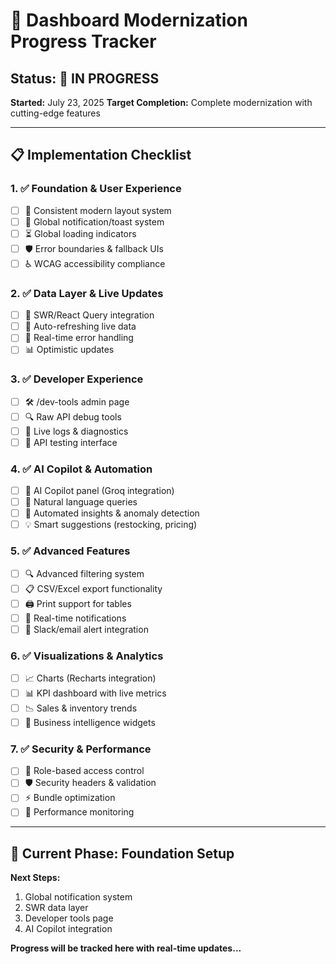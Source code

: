 # 🎯 Dashboard Modernization Progress Tracker

## Status: 🚧 IN PROGRESS
**Started:** July 23, 2025
**Target Completion:** Complete modernization with cutting-edge features

---

## 📋 Implementation Checklist

### 1. ✅ Foundation & User Experience
- [ ] 🎨 Consistent modern layout system
- [ ] 🔔 Global notification/toast system  
- [ ] ⏳ Global loading indicators
- [ ] 🛡️ Error boundaries & fallback UIs
- [ ] ♿ WCAG accessibility compliance

### 2. ✅ Data Layer & Live Updates
- [ ] 📡 SWR/React Query integration
- [ ] 🔄 Auto-refreshing live data
- [ ] 🚨 Real-time error handling
- [ ] 📊 Optimistic updates

### 3. ✅ Developer Experience
- [ ] 🛠️ /dev-tools admin page
- [ ] 🔍 Raw API debug tools
- [ ] 📝 Live logs & diagnostics
- [ ] 🧪 API testing interface

### 4. ✅ AI Copilot & Automation
- [ ] 🤖 AI Copilot panel (Groq integration)
- [ ] 💬 Natural language queries
- [ ] 🔮 Automated insights & anomaly detection
- [ ] 💡 Smart suggestions (restocking, pricing)

### 5. ✅ Advanced Features
- [ ] 🔍 Advanced filtering system
- [ ] 📋 CSV/Excel export functionality
- [ ] 🖨️ Print support for tables
- [ ] 📱 Real-time notifications
- [ ] 💬 Slack/email alert integration

### 6. ✅ Visualizations & Analytics
- [ ] 📈 Charts (Recharts integration)
- [ ] 📊 KPI dashboard with live metrics
- [ ] 📉 Sales & inventory trends
- [ ] 🎯 Business intelligence widgets

### 7. ✅ Security & Performance
- [ ] 🔐 Role-based access control
- [ ] 🛡️ Security headers & validation
- [ ] ⚡ Bundle optimization
- [ ] 🚀 Performance monitoring

---

## 🔄 Current Phase: Foundation Setup
**Next Steps:**
1. Global notification system
2. SWR data layer
3. Developer tools page
4. AI Copilot integration

**Progress will be tracked here with real-time updates...**
